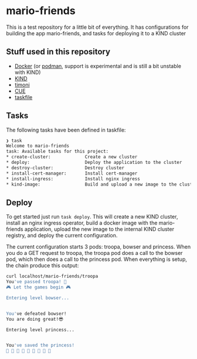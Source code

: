 # mario-friends

This is a test repository for a little bit of everything. It has configurations
for building the app mario-friends, and tasks for deploying it to a KIND
cluster

## Stuff used in this repository

- [Docker](https://www.docker.com) (or [podman](https://podman.io), support is
  experimental and is still a bit unstable with KIND)
- [KIND](https://kind.sigs.k8s.io/)
- [timoni](https://timoni.sh)
- [CUE](https://cuelang.org)
- [taskfile](https://taskfile.dev)

## Tasks

The following tasks have been defined in taskfile:

```sh
❯ task
Welcome to mario-friends
task: Available tasks for this project:
* create-cluster:             Create a new cluster
* deploy:                     Deploy the application to the cluster
* destroy-cluster:            Destroy cluster
* install-cert-manager:       Install cert-manager
* install-ingress:            Install nginx ingress
* kind-image:                 Build and upload a new image to the cluster
```

## Deploy

To get started just run `task deploy`. This will create a new KIND cluster,
install an nginx ingress operator, build a docker image with the mario-friends
application, upload the new image to the internal KIND cluster registry, and
deploy the current configuration.

The current configuration starts 3 pods: troopa, bowser and princess. When
you do a GET request to troopa, the troopa pod does a call to the bowser pod,
which then does a call to the princess pod. When everything is setup, the chain
produce this output:

```sh
curl localhost/mario-friends/troopa
You've passed troopa! 🎉
🎮 Let the games begin 🎮

Entering level bowser...


You've defeated bowser!
You are doing great!😎

Entering level princess...


You've saved the princess!
🤩 🤩 🤩 🤩 🤩 🤩 🤩 🤩 🤩
```
